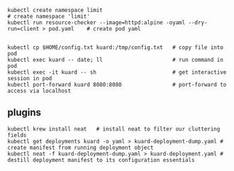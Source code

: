     kubectl create namespace limit                                                          # create namespace 'limit'
    kubectl run resource-checker --image=httpd:alpine -oyaml --dry-run=client > pod.yaml    # create pod yaml
  
  
    kubectl cp $HOME/config.txt kuard:/tmp/config.txt   # copy file into pod
    kubectl exec kuard -- date; ll                      # run command in pod
    kubectl exec -it kuard -- sh                        # get interactive session in pod
    kubectl port-forward kuard 8080:8080                # port-forward to access via localhost
    
    
    
## plugins 

    kubectl krew install neat   # install neat to filter our cluttering fields
    kubectl get deployments kuard -o yaml > kuard-deployment-dump.yaml # create manifest from running deployment object
    kubectl neat -f kuard-deployment-dump.yaml > kuard-deployment.yaml # destill deployment manifest to its configuration essentials
